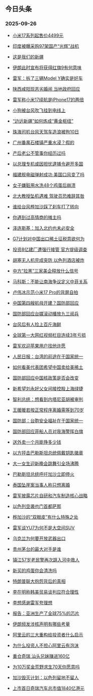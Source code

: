 ## 今日头条 
### 2025-09-26

+ [小米17系列起售价4499元](https://www.toutiao.com/trending/7554001941953547814/?category_name=topic_innerflow&event_type=hot_board&log_pb=%257B%2522category_name%2522%253A%2522topic_innerflow%2522%252C%2522cluster_type%2522%253A%25221%2522%252C%2522enter_from%2522%253A%2522click_category%2522%252C%2522entrance_hotspot%2522%253A%2522outside%2522%252C%2522event_type%2522%253A%2522hot_board%2522%252C%2522hot_board_cluster_id%2522%253A%25227554001941953547814%2522%252C%2522hot_board_impr_id%2522%253A%252220250926001300BF663614D813B970F1FB%2522%252C%2522jump_page%2522%253A%2522hot_board_page%2522%252C%2522location%2522%253A%2522news_hot_card%2522%252C%2522page_location%2522%253A%2522hot_board_page%2522%252C%2522source%2522%253A%2522trending_tab%2522%252C%2522style_id%2522%253A%252240132%2522%252C%2522title%2522%253A%2522%25E5%25B0%258F%25E7%25B1%25B317%25E7%25B3%25BB%25E5%2588%2597%25E8%25B5%25B7%25E5%2594%25AE%25E4%25BB%25B74499%25E5%2585%2583%2522%257D&rank=&style_id=40132&topic_id=7554001941953547814)

+ [印度被曝采购97架国产“光辉”战机](https://www.toutiao.com/trending/7553540558963310602/?category_name=topic_innerflow&event_type=hot_board&log_pb=%257B%2522category_name%2522%253A%2522topic_innerflow%2522%252C%2522cluster_type%2522%253A%25226%2522%252C%2522enter_from%2522%253A%2522click_category%2522%252C%2522entrance_hotspot%2522%253A%2522outside%2522%252C%2522event_type%2522%253A%2522hot_board%2522%252C%2522hot_board_cluster_id%2522%253A%25227553540558963310602%2522%252C%2522hot_board_impr_id%2522%253A%252220250926001300BF663614D813B970F1FB%2522%252C%2522jump_page%2522%253A%2522hot_board_page%2522%252C%2522location%2522%253A%2522news_hot_card%2522%252C%2522page_location%2522%253A%2522hot_board_page%2522%252C%2522source%2522%253A%2522trending_tab%2522%252C%2522style_id%2522%253A%252240132%2522%252C%2522title%2522%253A%2522%25E5%258D%25B0%25E5%25BA%25A6%25E8%25A2%25AB%25E6%259B%259D%25E9%2587%2587%25E8%25B4%25AD97%25E6%259E%25B6%25E5%259B%25BD%25E4%25BA%25A7%25E2%2580%259C%25E5%2585%2589%25E8%25BE%2589%25E2%2580%259D%25E6%2588%2598%25E6%259C%25BA%2522%257D&rank=&style_id=40132&topic_id=7553540558963310602)

+ [这是我们的新疆](https://www.toutiao.com/article/7553835657542550056)

+ [伊朗此时宣布将获得红旗9有何意味](https://www.toutiao.com/trending/7553971783028706879/?category_name=topic_innerflow&event_type=hot_board&log_pb=%257B%2522category_name%2522%253A%2522topic_innerflow%2522%252C%2522cluster_type%2522%253A%252213%2522%252C%2522enter_from%2522%253A%2522click_category%2522%252C%2522entrance_hotspot%2522%253A%2522outside%2522%252C%2522event_type%2522%253A%2522hot_board%2522%252C%2522hot_board_cluster_id%2522%253A%25227553971783028706879%2522%252C%2522hot_board_impr_id%2522%253A%252220250926001300BF663614D813B970F1FB%2522%252C%2522jump_page%2522%253A%2522hot_board_page%2522%252C%2522location%2522%253A%2522news_hot_card%2522%252C%2522page_location%2522%253A%2522hot_board_page%2522%252C%2522source%2522%253A%2522trending_tab%2522%252C%2522style_id%2522%253A%252240132%2522%252C%2522title%2522%253A%2522%25E4%25BC%258A%25E6%259C%2597%25E6%25AD%25A4%25E6%2597%25B6%25E5%25AE%25A3%25E5%25B8%2583%25E5%25B0%2586%25E8%258E%25B7%25E5%25BE%2597%25E7%25BA%25A2%25E6%2597%25979%25E6%259C%2589%25E4%25BD%2595%25E6%2584%258F%25E5%2591%25B3%2522%257D&rank=&style_id=40132&topic_id=7553971783028706879)

+ [雷军：拆了三辆Model Y确实是好车](https://www.toutiao.com/trending/7554003425550254122/?category_name=topic_innerflow&event_type=hot_board&log_pb=%257B%2522category_name%2522%253A%2522topic_innerflow%2522%252C%2522cluster_type%2522%253A%25222%2522%252C%2522enter_from%2522%253A%2522click_category%2522%252C%2522entrance_hotspot%2522%253A%2522outside%2522%252C%2522event_type%2522%253A%2522hot_board%2522%252C%2522hot_board_cluster_id%2522%253A%25227554003425550254122%2522%252C%2522hot_board_impr_id%2522%253A%252220250926001300BF663614D813B970F1FB%2522%252C%2522jump_page%2522%253A%2522hot_board_page%2522%252C%2522location%2522%253A%2522news_hot_card%2522%252C%2522page_location%2522%253A%2522hot_board_page%2522%252C%2522source%2522%253A%2522trending_tab%2522%252C%2522style_id%2522%253A%252240132%2522%252C%2522title%2522%253A%2522%25E9%259B%25B7%25E5%2586%259B%25EF%25BC%259A%25E6%258B%2586%25E4%25BA%2586%25E4%25B8%2589%25E8%25BE%2586Model%2BY%25E7%25A1%25AE%25E5%25AE%259E%25E6%2598%25AF%25E5%25A5%25BD%25E8%25BD%25A6%2522%257D&rank=&style_id=40132&topic_id=7554003425550254122)

+ [陕西咸阳现恶劣婚闹 当地政府回应](https://www.toutiao.com/trending/7553938349686898738/?category_name=topic_innerflow&event_type=hot_board&log_pb=%257B%2522category_name%2522%253A%2522topic_innerflow%2522%252C%2522cluster_type%2522%253A%25226%2522%252C%2522enter_from%2522%253A%2522click_category%2522%252C%2522entrance_hotspot%2522%253A%2522outside%2522%252C%2522event_type%2522%253A%2522hot_board%2522%252C%2522hot_board_cluster_id%2522%253A%25227553938349686898738%2522%252C%2522hot_board_impr_id%2522%253A%252220250926001300BF663614D813B970F1FB%2522%252C%2522jump_page%2522%253A%2522hot_board_page%2522%252C%2522location%2522%253A%2522news_hot_card%2522%252C%2522page_location%2522%253A%2522hot_board_page%2522%252C%2522source%2522%253A%2522trending_tab%2522%252C%2522style_id%2522%253A%252240132%2522%252C%2522title%2522%253A%2522%25E9%2599%2595%25E8%25A5%25BF%25E5%2592%25B8%25E9%2598%25B3%25E7%258E%25B0%25E6%2581%25B6%25E5%258A%25A3%25E5%25A9%259A%25E9%2597%25B9%2B%25E5%25BD%2593%25E5%259C%25B0%25E6%2594%25BF%25E5%25BA%259C%25E5%259B%259E%25E5%25BA%2594%2522%257D&rank=&style_id=40132&topic_id=7553938349686898738)

+ [雷军称小米17续航是iPhone17的两倍](https://www.toutiao.com/trending/7553944732918074921/?category_name=topic_innerflow&event_type=hot_board&log_pb=%257B%2522category_name%2522%253A%2522topic_innerflow%2522%252C%2522cluster_type%2522%253A%25222%2522%252C%2522enter_from%2522%253A%2522click_category%2522%252C%2522entrance_hotspot%2522%253A%2522outside%2522%252C%2522event_type%2522%253A%2522hot_board%2522%252C%2522hot_board_cluster_id%2522%253A%25227553944732918074921%2522%252C%2522hot_board_impr_id%2522%253A%252220250926001300BF663614D813B970F1FB%2522%252C%2522jump_page%2522%253A%2522hot_board_page%2522%252C%2522location%2522%253A%2522news_hot_card%2522%252C%2522page_location%2522%253A%2522hot_board_page%2522%252C%2522source%2522%253A%2522trending_tab%2522%252C%2522style_id%2522%253A%252240132%2522%252C%2522title%2522%253A%2522%25E9%259B%25B7%25E5%2586%259B%25E7%25A7%25B0%25E5%25B0%258F%25E7%25B1%25B317%25E7%25BB%25AD%25E8%2588%25AA%25E6%2598%25AFiPhone17%25E7%259A%2584%25E4%25B8%25A4%25E5%2580%258D%2522%257D&rank=&style_id=40132&topic_id=7553944732918074921)

+ [小狗被台风吹飞挂到电线上](https://www.toutiao.com/trending/7553612240663085107/?category_name=topic_innerflow&event_type=hot_board&log_pb=%257B%2522category_name%2522%253A%2522topic_innerflow%2522%252C%2522cluster_type%2522%253A%25226%2522%252C%2522enter_from%2522%253A%2522click_category%2522%252C%2522entrance_hotspot%2522%253A%2522outside%2522%252C%2522event_type%2522%253A%2522hot_board%2522%252C%2522hot_board_cluster_id%2522%253A%25227553612240663085107%2522%252C%2522hot_board_impr_id%2522%253A%252220250926001300BF663614D813B970F1FB%2522%252C%2522jump_page%2522%253A%2522hot_board_page%2522%252C%2522location%2522%253A%2522news_hot_card%2522%252C%2522page_location%2522%253A%2522hot_board_page%2522%252C%2522source%2522%253A%2522trending_tab%2522%252C%2522style_id%2522%253A%252240132%2522%252C%2522title%2522%253A%2522%25E5%25B0%258F%25E7%258B%2597%25E8%25A2%25AB%25E5%258F%25B0%25E9%25A3%258E%25E5%2590%25B9%25E9%25A3%259E%25E6%258C%2582%25E5%2588%25B0%25E7%2594%25B5%25E7%25BA%25BF%25E4%25B8%258A%2522%257D&rank=&style_id=40132&topic_id=7553612240663085107)

+ [“边远新疆”如何炼成“黄金枢纽”](https://www.toutiao.com/video/7553857711646051620)

+ [珠海司机台风天驾车造浪被拘10日](https://www.toutiao.com/trending/7553931387863043647/?category_name=topic_innerflow&event_type=hot_board&log_pb=%257B%2522category_name%2522%253A%2522topic_innerflow%2522%252C%2522cluster_type%2522%253A%25221%2522%252C%2522enter_from%2522%253A%2522click_category%2522%252C%2522entrance_hotspot%2522%253A%2522outside%2522%252C%2522event_type%2522%253A%2522hot_board%2522%252C%2522hot_board_cluster_id%2522%253A%25227553931387863043647%2522%252C%2522hot_board_impr_id%2522%253A%252220250926001300BF663614D813B970F1FB%2522%252C%2522jump_page%2522%253A%2522hot_board_page%2522%252C%2522location%2522%253A%2522news_hot_card%2522%252C%2522page_location%2522%253A%2522hot_board_page%2522%252C%2522source%2522%253A%2522trending_tab%2522%252C%2522style_id%2522%253A%252240132%2522%252C%2522title%2522%253A%2522%25E7%258F%25A0%25E6%25B5%25B7%25E5%258F%25B8%25E6%259C%25BA%25E5%258F%25B0%25E9%25A3%258E%25E5%25A4%25A9%25E9%25A9%25BE%25E8%25BD%25A6%25E9%2580%25A0%25E6%25B5%25AA%25E8%25A2%25AB%25E6%258B%259810%25E6%2597%25A5%2522%257D&rank=&style_id=40132&topic_id=7553931387863043647)

+ [广州番禺石楼镇严重水浸？假的](https://www.toutiao.com/article/7553964036514218531)

+ [产后老公不管事你经历过吗](https://www.toutiao.com/trending/7553705491222855719/?category_name=topic_innerflow&event_type=hot_board&log_pb=%257B%2522category_name%2522%253A%2522topic_innerflow%2522%252C%2522cluster_type%2522%253A%252210%2522%252C%2522enter_from%2522%253A%2522click_category%2522%252C%2522entrance_hotspot%2522%253A%2522outside%2522%252C%2522event_type%2522%253A%2522hot_board%2522%252C%2522hot_board_cluster_id%2522%253A%25227553705491222855719%2522%252C%2522hot_board_impr_id%2522%253A%252220250926001300BF663614D813B970F1FB%2522%252C%2522jump_page%2522%253A%2522hot_board_page%2522%252C%2522location%2522%253A%2522news_hot_card%2522%252C%2522page_location%2522%253A%2522hot_board_page%2522%252C%2522source%2522%253A%2522trending_tab%2522%252C%2522style_id%2522%253A%252240132%2522%252C%2522title%2522%253A%2522%25E4%25BA%25A7%25E5%2590%258E%25E8%2580%2581%25E5%2585%25AC%25E4%25B8%258D%25E7%25AE%25A1%25E4%25BA%258B%25E4%25BD%25A0%25E7%25BB%258F%25E5%258E%2586%25E8%25BF%2587%25E5%2590%2597%2522%257D&rank=&style_id=40132&topic_id=7553705491222855719)

+ [以总理专机或因担忧逮捕令避开多国](https://www.toutiao.com/trending/7553216120145150003/?category_name=topic_innerflow&event_type=hot_board&log_pb=%257B%2522category_name%2522%253A%2522topic_innerflow%2522%252C%2522cluster_type%2522%253A%25222%2522%252C%2522enter_from%2522%253A%2522click_category%2522%252C%2522entrance_hotspot%2522%253A%2522outside%2522%252C%2522event_type%2522%253A%2522hot_board%2522%252C%2522hot_board_cluster_id%2522%253A%25227553216120145150003%2522%252C%2522hot_board_impr_id%2522%253A%252220250926001300BF663614D813B970F1FB%2522%252C%2522jump_page%2522%253A%2522hot_board_page%2522%252C%2522location%2522%253A%2522news_hot_card%2522%252C%2522page_location%2522%253A%2522hot_board_page%2522%252C%2522source%2522%253A%2522trending_tab%2522%252C%2522style_id%2522%253A%252240132%2522%252C%2522title%2522%253A%2522%25E4%25BB%25A5%25E6%2580%25BB%25E7%2590%2586%25E4%25B8%2593%25E6%259C%25BA%25E6%2588%2596%25E5%259B%25A0%25E6%258B%2585%25E5%25BF%25A7%25E9%2580%25AE%25E6%258D%2595%25E4%25BB%25A4%25E9%2581%25BF%25E5%25BC%2580%25E5%25A4%259A%25E5%259B%25BD%2522%257D&rank=&style_id=40132&topic_id=7553216120145150003)

+ [福建舰电磁弹射成功 美国口风变了吗](https://www.toutiao.com/trending/7554024384738889258/?category_name=topic_innerflow&event_type=hot_board&log_pb=%257B%2522category_name%2522%253A%2522topic_innerflow%2522%252C%2522cluster_type%2522%253A%252213%2522%252C%2522enter_from%2522%253A%2522click_category%2522%252C%2522entrance_hotspot%2522%253A%2522outside%2522%252C%2522event_type%2522%253A%2522hot_board%2522%252C%2522hot_board_cluster_id%2522%253A%25227554024384738889258%2522%252C%2522hot_board_impr_id%2522%253A%252220250926001300BF663614D813B970F1FB%2522%252C%2522jump_page%2522%253A%2522hot_board_page%2522%252C%2522location%2522%253A%2522news_hot_card%2522%252C%2522page_location%2522%253A%2522hot_board_page%2522%252C%2522source%2522%253A%2522trending_tab%2522%252C%2522style_id%2522%253A%252240132%2522%252C%2522title%2522%253A%2522%25E7%25A6%258F%25E5%25BB%25BA%25E8%2588%25B0%25E7%2594%25B5%25E7%25A3%2581%25E5%25BC%25B9%25E5%25B0%2584%25E6%2588%2590%25E5%258A%259F%2B%25E7%25BE%258E%25E5%259B%25BD%25E5%258F%25A3%25E9%25A3%258E%25E5%258F%2598%25E4%25BA%2586%25E5%2590%2597%2522%257D&rank=&style_id=40132&topic_id=7554024384738889258)

+ [女子嫌脏用水洗48个鸡蛋后崩溃](https://www.toutiao.com/trending/7553852332074418218/?category_name=topic_innerflow&event_type=hot_board&log_pb=%257B%2522category_name%2522%253A%2522topic_innerflow%2522%252C%2522cluster_type%2522%253A%25226%2522%252C%2522enter_from%2522%253A%2522click_category%2522%252C%2522entrance_hotspot%2522%253A%2522outside%2522%252C%2522event_type%2522%253A%2522hot_board%2522%252C%2522hot_board_cluster_id%2522%253A%25227553852332074418218%2522%252C%2522hot_board_impr_id%2522%253A%252220250926001300BF663614D813B970F1FB%2522%252C%2522jump_page%2522%253A%2522hot_board_page%2522%252C%2522location%2522%253A%2522news_hot_card%2522%252C%2522page_location%2522%253A%2522hot_board_page%2522%252C%2522source%2522%253A%2522trending_tab%2522%252C%2522style_id%2522%253A%252240132%2522%252C%2522title%2522%253A%2522%25E5%25A5%25B3%25E5%25AD%2590%25E5%25AB%258C%25E8%2584%258F%25E7%2594%25A8%25E6%25B0%25B4%25E6%25B4%259748%25E4%25B8%25AA%25E9%25B8%25A1%25E8%259B%258B%25E5%2590%258E%25E5%25B4%25A9%25E6%25BA%2583%2522%257D&rank=&style_id=40132&topic_id=7553852332074418218)

+ [北大教授坠机遇难 驾驶员恐难辞其咎](https://www.toutiao.com/trending/7553933879472606774/?category_name=topic_innerflow&event_type=hot_board&log_pb=%257B%2522category_name%2522%253A%2522topic_innerflow%2522%252C%2522cluster_type%2522%253A%25222%2522%252C%2522enter_from%2522%253A%2522click_category%2522%252C%2522entrance_hotspot%2522%253A%2522outside%2522%252C%2522event_type%2522%253A%2522hot_board%2522%252C%2522hot_board_cluster_id%2522%253A%25227553933879472606774%2522%252C%2522hot_board_impr_id%2522%253A%252220250926001300BF663614D813B970F1FB%2522%252C%2522jump_page%2522%253A%2522hot_board_page%2522%252C%2522location%2522%253A%2522news_hot_card%2522%252C%2522page_location%2522%253A%2522hot_board_page%2522%252C%2522source%2522%253A%2522trending_tab%2522%252C%2522style_id%2522%253A%252240132%2522%252C%2522title%2522%253A%2522%25E5%258C%2597%25E5%25A4%25A7%25E6%2595%2599%25E6%258E%2588%25E5%259D%25A0%25E6%259C%25BA%25E9%2581%2587%25E9%259A%25BE%2B%25E9%25A9%25BE%25E9%25A9%25B6%25E5%2591%2598%25E6%2581%2590%25E9%259A%25BE%25E8%25BE%259E%25E5%2585%25B6%25E5%2592%258E%2522%257D&rank=&style_id=40132&topic_id=7553933879472606774)

+ [谁给台风桦加沙踩了刹车打了转向](https://www.toutiao.com/trending/7553944732917861929/?category_name=topic_innerflow&event_type=hot_board&log_pb=%257B%2522category_name%2522%253A%2522topic_innerflow%2522%252C%2522cluster_type%2522%253A%25221%2522%252C%2522enter_from%2522%253A%2522click_category%2522%252C%2522entrance_hotspot%2522%253A%2522outside%2522%252C%2522event_type%2522%253A%2522hot_board%2522%252C%2522hot_board_cluster_id%2522%253A%25227553944732917861929%2522%252C%2522hot_board_impr_id%2522%253A%252220250926001300BF663614D813B970F1FB%2522%252C%2522jump_page%2522%253A%2522hot_board_page%2522%252C%2522location%2522%253A%2522news_hot_card%2522%252C%2522page_location%2522%253A%2522hot_board_page%2522%252C%2522source%2522%253A%2522trending_tab%2522%252C%2522style_id%2522%253A%252240132%2522%252C%2522title%2522%253A%2522%25E8%25B0%2581%25E7%25BB%2599%25E5%258F%25B0%25E9%25A3%258E%25E6%25A1%25A6%25E5%258A%25A0%25E6%25B2%2599%25E8%25B8%25A9%25E4%25BA%2586%25E5%2588%25B9%25E8%25BD%25A6%25E6%2589%2593%25E4%25BA%2586%25E8%25BD%25AC%25E5%2590%2591%2522%257D&rank=&style_id=40132&topic_id=7553944732917861929)

+ [你遇到过高情商的摊主吗](https://www.toutiao.com/trending/7553959855065956362/?category_name=topic_innerflow&event_type=hot_board&log_pb=%257B%2522category_name%2522%253A%2522topic_innerflow%2522%252C%2522cluster_type%2522%253A%252210%2522%252C%2522enter_from%2522%253A%2522click_category%2522%252C%2522entrance_hotspot%2522%253A%2522outside%2522%252C%2522event_type%2522%253A%2522hot_board%2522%252C%2522hot_board_cluster_id%2522%253A%25227553959855065956362%2522%252C%2522hot_board_impr_id%2522%253A%252220250926001300BF663614D813B970F1FB%2522%252C%2522jump_page%2522%253A%2522hot_board_page%2522%252C%2522location%2522%253A%2522news_hot_card%2522%252C%2522page_location%2522%253A%2522hot_board_page%2522%252C%2522source%2522%253A%2522trending_tab%2522%252C%2522style_id%2522%253A%252240132%2522%252C%2522title%2522%253A%2522%25E4%25BD%25A0%25E9%2581%2587%25E5%2588%25B0%25E8%25BF%2587%25E9%25AB%2598%25E6%2583%2585%25E5%2595%2586%25E7%259A%2584%25E6%2591%258A%25E4%25B8%25BB%25E5%2590%2597%2522%257D&rank=&style_id=40132&topic_id=7553959855065956362)

+ [泽连斯基：加入北约也未必安全](https://www.toutiao.com/trending/7553199354812170303/?category_name=topic_innerflow&event_type=hot_board&log_pb=%257B%2522category_name%2522%253A%2522topic_innerflow%2522%252C%2522cluster_type%2522%253A%25226%2522%252C%2522enter_from%2522%253A%2522click_category%2522%252C%2522entrance_hotspot%2522%253A%2522outside%2522%252C%2522event_type%2522%253A%2522hot_board%2522%252C%2522hot_board_cluster_id%2522%253A%25227553199354812170303%2522%252C%2522hot_board_impr_id%2522%253A%252220250926001300BF663614D813B970F1FB%2522%252C%2522jump_page%2522%253A%2522hot_board_page%2522%252C%2522location%2522%253A%2522news_hot_card%2522%252C%2522page_location%2522%253A%2522hot_board_page%2522%252C%2522source%2522%253A%2522trending_tab%2522%252C%2522style_id%2522%253A%252240132%2522%252C%2522title%2522%253A%2522%25E6%25B3%25BD%25E8%25BF%259E%25E6%2596%25AF%25E5%259F%25BA%25EF%25BC%259A%25E5%258A%25A0%25E5%2585%25A5%25E5%258C%2597%25E7%25BA%25A6%25E4%25B9%259F%25E6%259C%25AA%25E5%25BF%2585%25E5%25AE%2589%25E5%2585%25A8%2522%257D&rank=&style_id=40132&topic_id=7553199354812170303)

+ [G7计划对中国出口稀土征税意欲何为](https://www.toutiao.com/trending/7553990828352343595/?category_name=topic_innerflow&event_type=hot_board&log_pb=%257B%2522category_name%2522%253A%2522topic_innerflow%2522%252C%2522cluster_type%2522%253A%252213%2522%252C%2522enter_from%2522%253A%2522click_category%2522%252C%2522entrance_hotspot%2522%253A%2522outside%2522%252C%2522event_type%2522%253A%2522hot_board%2522%252C%2522hot_board_cluster_id%2522%253A%25227553990828352343595%2522%252C%2522hot_board_impr_id%2522%253A%252220250926001300BF663614D813B970F1FB%2522%252C%2522jump_page%2522%253A%2522hot_board_page%2522%252C%2522location%2522%253A%2522news_hot_card%2522%252C%2522page_location%2522%253A%2522hot_board_page%2522%252C%2522source%2522%253A%2522trending_tab%2522%252C%2522style_id%2522%253A%252240132%2522%252C%2522title%2522%253A%2522G7%25E8%25AE%25A1%25E5%2588%2592%25E5%25AF%25B9%25E4%25B8%25AD%25E5%259B%25BD%25E5%2587%25BA%25E5%258F%25A3%25E7%25A8%2580%25E5%259C%259F%25E5%25BE%2581%25E7%25A8%258E%25E6%2584%258F%25E6%25AC%25B2%25E4%25BD%2595%25E4%25B8%25BA%2522%257D&rank=&style_id=40132&topic_id=7553990828352343595)

+ [投资8亿建厂遭强行接管 官方提级调查](https://www.toutiao.com/trending/7553866323420270089/?category_name=topic_innerflow&event_type=hot_board&log_pb=%257B%2522category_name%2522%253A%2522topic_innerflow%2522%252C%2522cluster_type%2522%253A%25225%2522%252C%2522enter_from%2522%253A%2522click_category%2522%252C%2522entrance_hotspot%2522%253A%2522outside%2522%252C%2522event_type%2522%253A%2522hot_board%2522%252C%2522hot_board_cluster_id%2522%253A%25227553866323420270089%2522%252C%2522hot_board_impr_id%2522%253A%252220250926001300BF663614D813B970F1FB%2522%252C%2522jump_page%2522%253A%2522hot_board_page%2522%252C%2522location%2522%253A%2522news_hot_card%2522%252C%2522page_location%2522%253A%2522hot_board_page%2522%252C%2522source%2522%253A%2522trending_tab%2522%252C%2522style_id%2522%253A%252240132%2522%252C%2522title%2522%253A%2522%25E6%258A%2595%25E8%25B5%25848%25E4%25BA%25BF%25E5%25BB%25BA%25E5%258E%2582%25E9%2581%25AD%25E5%25BC%25BA%25E8%25A1%258C%25E6%258E%25A5%25E7%25AE%25A1%2B%25E5%25AE%2598%25E6%2596%25B9%25E6%258F%2590%25E7%25BA%25A7%25E8%25B0%2583%25E6%259F%25A5%2522%257D&rank=&style_id=40132&topic_id=7553866323420270089)

+ [胡塞无人机完成突防 以色列酒店被炸](https://www.toutiao.com/trending/7553141029990580287/?category_name=topic_innerflow&event_type=hot_board&log_pb=%257B%2522category_name%2522%253A%2522topic_innerflow%2522%252C%2522cluster_type%2522%253A%25226%2522%252C%2522enter_from%2522%253A%2522click_category%2522%252C%2522entrance_hotspot%2522%253A%2522outside%2522%252C%2522event_type%2522%253A%2522hot_board%2522%252C%2522hot_board_cluster_id%2522%253A%25227553141029990580287%2522%252C%2522hot_board_impr_id%2522%253A%252220250926001300BF663614D813B970F1FB%2522%252C%2522jump_page%2522%253A%2522hot_board_page%2522%252C%2522location%2522%253A%2522news_hot_card%2522%252C%2522page_location%2522%253A%2522hot_board_page%2522%252C%2522source%2522%253A%2522trending_tab%2522%252C%2522style_id%2522%253A%252240132%2522%252C%2522title%2522%253A%2522%25E8%2583%25A1%25E5%25A1%259E%25E6%2597%25A0%25E4%25BA%25BA%25E6%259C%25BA%25E5%25AE%258C%25E6%2588%2590%25E7%25AA%2581%25E9%2598%25B2%2B%25E4%25BB%25A5%25E8%2589%25B2%25E5%2588%2597%25E9%2585%2592%25E5%25BA%2597%25E8%25A2%25AB%25E7%2582%25B8%2522%257D&rank=&style_id=40132&topic_id=7553141029990580287)

+ [中方“拉黑”三家美企释放什么信号](https://www.toutiao.com/trending/7553985010223828507/?category_name=topic_innerflow&event_type=hot_board&log_pb=%257B%2522category_name%2522%253A%2522topic_innerflow%2522%252C%2522cluster_type%2522%253A%25221%2522%252C%2522enter_from%2522%253A%2522click_category%2522%252C%2522entrance_hotspot%2522%253A%2522outside%2522%252C%2522event_type%2522%253A%2522hot_board%2522%252C%2522hot_board_cluster_id%2522%253A%25227553985010223828507%2522%252C%2522hot_board_impr_id%2522%253A%252220250926001300BF663614D813B970F1FB%2522%252C%2522jump_page%2522%253A%2522hot_board_page%2522%252C%2522location%2522%253A%2522news_hot_card%2522%252C%2522page_location%2522%253A%2522hot_board_page%2522%252C%2522source%2522%253A%2522trending_tab%2522%252C%2522style_id%2522%253A%252240132%2522%252C%2522title%2522%253A%2522%25E4%25B8%25AD%25E6%2596%25B9%25E2%2580%259C%25E6%258B%2589%25E9%25BB%2591%25E2%2580%259D%25E4%25B8%2589%25E5%25AE%25B6%25E7%25BE%258E%25E4%25BC%2581%25E9%2587%258A%25E6%2594%25BE%25E4%25BB%2580%25E4%25B9%2588%25E4%25BF%25A1%25E5%258F%25B7%2522%257D&rank=&style_id=40132&topic_id=7553985010223828507)

+ [马科斯：不能让南海争议定义中菲关系](https://www.toutiao.com/trending/7553714078016045066/?category_name=topic_innerflow&event_type=hot_board&log_pb=%257B%2522category_name%2522%253A%2522topic_innerflow%2522%252C%2522cluster_type%2522%253A%25222%2522%252C%2522enter_from%2522%253A%2522click_category%2522%252C%2522entrance_hotspot%2522%253A%2522outside%2522%252C%2522event_type%2522%253A%2522hot_board%2522%252C%2522hot_board_cluster_id%2522%253A%25227553714078016045066%2522%252C%2522hot_board_impr_id%2522%253A%252220250926001300BF663614D813B970F1FB%2522%252C%2522jump_page%2522%253A%2522hot_board_page%2522%252C%2522location%2522%253A%2522news_hot_card%2522%252C%2522page_location%2522%253A%2522hot_board_page%2522%252C%2522source%2522%253A%2522trending_tab%2522%252C%2522style_id%2522%253A%252240132%2522%252C%2522title%2522%253A%2522%25E9%25A9%25AC%25E7%25A7%2591%25E6%2596%25AF%25EF%25BC%259A%25E4%25B8%258D%25E8%2583%25BD%25E8%25AE%25A9%25E5%258D%2597%25E6%25B5%25B7%25E4%25BA%2589%25E8%25AE%25AE%25E5%25AE%259A%25E4%25B9%2589%25E4%25B8%25AD%25E8%258F%25B2%25E5%2585%25B3%25E7%25B3%25BB%2522%257D&rank=&style_id=40132&topic_id=7553714078016045066)

+ [卢伟冰示范小米17 Pro的背屏自拍](https://www.toutiao.com/trending/7553293491712426027/?category_name=topic_innerflow&event_type=hot_board&log_pb=%257B%2522category_name%2522%253A%2522topic_innerflow%2522%252C%2522cluster_type%2522%253A%25223%2522%252C%2522enter_from%2522%253A%2522click_category%2522%252C%2522entrance_hotspot%2522%253A%2522outside%2522%252C%2522event_type%2522%253A%2522hot_board%2522%252C%2522hot_board_cluster_id%2522%253A%25227553293491712426027%2522%252C%2522hot_board_impr_id%2522%253A%252220250926001300BF663614D813B970F1FB%2522%252C%2522jump_page%2522%253A%2522hot_board_page%2522%252C%2522location%2522%253A%2522news_hot_card%2522%252C%2522page_location%2522%253A%2522hot_board_page%2522%252C%2522source%2522%253A%2522trending_tab%2522%252C%2522style_id%2522%253A%252240132%2522%252C%2522title%2522%253A%2522%25E5%258D%25A2%25E4%25BC%259F%25E5%2586%25B0%25E7%25A4%25BA%25E8%258C%2583%25E5%25B0%258F%25E7%25B1%25B317%2BPro%25E7%259A%2584%25E8%2583%258C%25E5%25B1%258F%25E8%2587%25AA%25E6%258B%258D%2522%257D&rank=&style_id=40132&topic_id=7553293491712426027)

+ [中国第四艘航母开建？国防部回应](https://www.toutiao.com/trending/7553928976084893750/?category_name=topic_innerflow&event_type=hot_board&log_pb=%257B%2522category_name%2522%253A%2522topic_innerflow%2522%252C%2522cluster_type%2522%253A%25222%2522%252C%2522enter_from%2522%253A%2522click_category%2522%252C%2522entrance_hotspot%2522%253A%2522outside%2522%252C%2522event_type%2522%253A%2522hot_board%2522%252C%2522hot_board_cluster_id%2522%253A%25227553928976084893750%2522%252C%2522hot_board_impr_id%2522%253A%252220250926001300BF663614D813B970F1FB%2522%252C%2522jump_page%2522%253A%2522hot_board_page%2522%252C%2522location%2522%253A%2522news_hot_card%2522%252C%2522page_location%2522%253A%2522hot_board_page%2522%252C%2522source%2522%253A%2522trending_tab%2522%252C%2522style_id%2522%253A%252240132%2522%252C%2522title%2522%253A%2522%25E4%25B8%25AD%25E5%259B%25BD%25E7%25AC%25AC%25E5%259B%259B%25E8%2589%2598%25E8%2588%25AA%25E6%25AF%258D%25E5%25BC%2580%25E5%25BB%25BA%25EF%25BC%259F%25E5%259B%25BD%25E9%2598%25B2%25E9%2583%25A8%25E5%259B%259E%25E5%25BA%2594%2522%257D&rank=&style_id=40132&topic_id=7553928976084893750)

+ [国防部回应台媒滚动播放九三阅兵](https://www.toutiao.com/trending/7553938310989709339/?category_name=topic_innerflow&event_type=hot_board&log_pb=%257B%2522category_name%2522%253A%2522topic_innerflow%2522%252C%2522cluster_type%2522%253A%25222%2522%252C%2522enter_from%2522%253A%2522click_category%2522%252C%2522entrance_hotspot%2522%253A%2522outside%2522%252C%2522event_type%2522%253A%2522hot_board%2522%252C%2522hot_board_cluster_id%2522%253A%25227553938310989709339%2522%252C%2522hot_board_impr_id%2522%253A%252220250926001300BF663614D813B970F1FB%2522%252C%2522jump_page%2522%253A%2522hot_board_page%2522%252C%2522location%2522%253A%2522news_hot_card%2522%252C%2522page_location%2522%253A%2522hot_board_page%2522%252C%2522source%2522%253A%2522trending_tab%2522%252C%2522style_id%2522%253A%252240132%2522%252C%2522title%2522%253A%2522%25E5%259B%25BD%25E9%2598%25B2%25E9%2583%25A8%25E5%259B%259E%25E5%25BA%2594%25E5%258F%25B0%25E5%25AA%2592%25E6%25BB%259A%25E5%258A%25A8%25E6%2592%25AD%25E6%2594%25BE%25E4%25B9%259D%25E4%25B8%2589%25E9%2598%2585%25E5%2585%25B5%2522%257D&rank=&style_id=40132&topic_id=7553938310989709339)

+ [台风后有人捡上百斤海鲜](https://www.toutiao.com/trending/7553889538612088370/?category_name=topic_innerflow&event_type=hot_board&log_pb=%257B%2522category_name%2522%253A%2522topic_innerflow%2522%252C%2522cluster_type%2522%253A%25221%2522%252C%2522enter_from%2522%253A%2522click_category%2522%252C%2522entrance_hotspot%2522%253A%2522outside%2522%252C%2522event_type%2522%253A%2522hot_board%2522%252C%2522hot_board_cluster_id%2522%253A%25227553889538612088370%2522%252C%2522hot_board_impr_id%2522%253A%252220250926001300BF663614D813B970F1FB%2522%252C%2522jump_page%2522%253A%2522hot_board_page%2522%252C%2522location%2522%253A%2522news_hot_card%2522%252C%2522page_location%2522%253A%2522hot_board_page%2522%252C%2522source%2522%253A%2522trending_tab%2522%252C%2522style_id%2522%253A%252240132%2522%252C%2522title%2522%253A%2522%25E5%258F%25B0%25E9%25A3%258E%25E5%2590%258E%25E6%259C%2589%25E4%25BA%25BA%25E6%258D%25A1%25E4%25B8%258A%25E7%2599%25BE%25E6%2596%25A4%25E6%25B5%25B7%25E9%25B2%259C%2522%257D&rank=&style_id=40132&topic_id=7553889538612088370)

+ [全球第一大网红视频栏目连续3年亏损](https://www.toutiao.com/trending/7553958018921447463/?category_name=topic_innerflow&event_type=hot_board&log_pb=%257B%2522category_name%2522%253A%2522topic_innerflow%2522%252C%2522cluster_type%2522%253A%25226%2522%252C%2522enter_from%2522%253A%2522click_category%2522%252C%2522entrance_hotspot%2522%253A%2522outside%2522%252C%2522event_type%2522%253A%2522hot_board%2522%252C%2522hot_board_cluster_id%2522%253A%25227553958018921447463%2522%252C%2522hot_board_impr_id%2522%253A%252220250926001300BF663614D813B970F1FB%2522%252C%2522jump_page%2522%253A%2522hot_board_page%2522%252C%2522location%2522%253A%2522news_hot_card%2522%252C%2522page_location%2522%253A%2522hot_board_page%2522%252C%2522source%2522%253A%2522trending_tab%2522%252C%2522style_id%2522%253A%252240132%2522%252C%2522title%2522%253A%2522%25E5%2585%25A8%25E7%2590%2583%25E7%25AC%25AC%25E4%25B8%2580%25E5%25A4%25A7%25E7%25BD%2591%25E7%25BA%25A2%25E8%25A7%2586%25E9%25A2%2591%25E6%25A0%258F%25E7%259B%25AE%25E8%25BF%259E%25E7%25BB%25AD3%25E5%25B9%25B4%25E4%25BA%258F%25E6%258D%259F%2522%257D&rank=&style_id=40132&topic_id=7553958018921447463)

+ [雷军欢迎苹果用户找他许愿](https://www.toutiao.com/trending/7553562432933904411/?category_name=topic_innerflow&event_type=hot_board&log_pb=%257B%2522category_name%2522%253A%2522topic_innerflow%2522%252C%2522cluster_type%2522%253A%25226%2522%252C%2522enter_from%2522%253A%2522click_category%2522%252C%2522entrance_hotspot%2522%253A%2522outside%2522%252C%2522event_type%2522%253A%2522hot_board%2522%252C%2522hot_board_cluster_id%2522%253A%25227553562432933904411%2522%252C%2522hot_board_impr_id%2522%253A%252220250926001300BF663614D813B970F1FB%2522%252C%2522jump_page%2522%253A%2522hot_board_page%2522%252C%2522location%2522%253A%2522news_hot_card%2522%252C%2522page_location%2522%253A%2522hot_board_page%2522%252C%2522source%2522%253A%2522trending_tab%2522%252C%2522style_id%2522%253A%252240132%2522%252C%2522title%2522%253A%2522%25E9%259B%25B7%25E5%2586%259B%25E6%25AC%25A2%25E8%25BF%258E%25E8%258B%25B9%25E6%259E%259C%25E7%2594%25A8%25E6%2588%25B7%25E6%2589%25BE%25E4%25BB%2596%25E8%25AE%25B8%25E6%2584%25BF%2522%257D&rank=&style_id=40132&topic_id=7553562432933904411)

+ [人民日报：台湾的前途在于国家统一](https://www.toutiao.com/trending/7553955623013138495/?category_name=topic_innerflow&event_type=hot_board&log_pb=%257B%2522category_name%2522%253A%2522topic_innerflow%2522%252C%2522cluster_type%2522%253A%25228%2522%252C%2522enter_from%2522%253A%2522click_category%2522%252C%2522entrance_hotspot%2522%253A%2522outside%2522%252C%2522event_type%2522%253A%2522hot_board%2522%252C%2522hot_board_cluster_id%2522%253A%25227553955623013138495%2522%252C%2522hot_board_impr_id%2522%253A%252220250926001300BF663614D813B970F1FB%2522%252C%2522jump_page%2522%253A%2522hot_board_page%2522%252C%2522location%2522%253A%2522news_hot_card%2522%252C%2522page_location%2522%253A%2522hot_board_page%2522%252C%2522source%2522%253A%2522trending_tab%2522%252C%2522style_id%2522%253A%252240132%2522%252C%2522title%2522%253A%2522%25E4%25BA%25BA%25E6%25B0%2591%25E6%2597%25A5%25E6%258A%25A5%25EF%25BC%259A%25E5%258F%25B0%25E6%25B9%25BE%25E7%259A%2584%25E5%2589%258D%25E9%2580%2594%25E5%259C%25A8%25E4%25BA%258E%25E5%259B%25BD%25E5%25AE%25B6%25E7%25BB%259F%25E4%25B8%2580%2522%257D&rank=&style_id=40132&topic_id=7553955623013138495)

+ [如何看美代表团希望中国卖给美稀土](https://www.toutiao.com/trending/7554027672238558763/?category_name=topic_innerflow&event_type=hot_board&log_pb=%257B%2522category_name%2522%253A%2522topic_innerflow%2522%252C%2522cluster_type%2522%253A%252213%2522%252C%2522enter_from%2522%253A%2522click_category%2522%252C%2522entrance_hotspot%2522%253A%2522outside%2522%252C%2522event_type%2522%253A%2522hot_board%2522%252C%2522hot_board_cluster_id%2522%253A%25227554027672238558763%2522%252C%2522hot_board_impr_id%2522%253A%252220250926001300BF663614D813B970F1FB%2522%252C%2522jump_page%2522%253A%2522hot_board_page%2522%252C%2522location%2522%253A%2522news_hot_card%2522%252C%2522page_location%2522%253A%2522hot_board_page%2522%252C%2522source%2522%253A%2522trending_tab%2522%252C%2522style_id%2522%253A%252240132%2522%252C%2522title%2522%253A%2522%25E5%25A6%2582%25E4%25BD%2595%25E7%259C%258B%25E7%25BE%258E%25E4%25BB%25A3%25E8%25A1%25A8%25E5%259B%25A2%25E5%25B8%258C%25E6%259C%259B%25E4%25B8%25AD%25E5%259B%25BD%25E5%258D%2596%25E7%25BB%2599%25E7%25BE%258E%25E7%25A8%2580%25E5%259C%259F%2522%257D&rank=&style_id=40132&topic_id=7554027672238558763)

+ [国防部回应中国核政策是否会改变](https://www.toutiao.com/trending/7553942731001937963/?category_name=topic_innerflow&event_type=hot_board&log_pb=%257B%2522category_name%2522%253A%2522topic_innerflow%2522%252C%2522cluster_type%2522%253A%25221%2522%252C%2522enter_from%2522%253A%2522click_category%2522%252C%2522entrance_hotspot%2522%253A%2522outside%2522%252C%2522event_type%2522%253A%2522hot_board%2522%252C%2522hot_board_cluster_id%2522%253A%25227553942731001937963%2522%252C%2522hot_board_impr_id%2522%253A%252220250926001300BF663614D813B970F1FB%2522%252C%2522jump_page%2522%253A%2522hot_board_page%2522%252C%2522location%2522%253A%2522news_hot_card%2522%252C%2522page_location%2522%253A%2522hot_board_page%2522%252C%2522source%2522%253A%2522trending_tab%2522%252C%2522style_id%2522%253A%252240132%2522%252C%2522title%2522%253A%2522%25E5%259B%25BD%25E9%2598%25B2%25E9%2583%25A8%25E5%259B%259E%25E5%25BA%2594%25E4%25B8%25AD%25E5%259B%25BD%25E6%25A0%25B8%25E6%2594%25BF%25E7%25AD%2596%25E6%2598%25AF%25E5%2590%25A6%25E4%25BC%259A%25E6%2594%25B9%25E5%258F%2598%2522%257D&rank=&style_id=40132&topic_id=7553942731001937963)

+ [新希望刘永好父女间接控股上海绿捷](https://www.toutiao.com/trending/7554011698424712747/?category_name=topic_innerflow&event_type=hot_board&log_pb=%257B%2522category_name%2522%253A%2522topic_innerflow%2522%252C%2522cluster_type%2522%253A%252213%2522%252C%2522enter_from%2522%253A%2522click_category%2522%252C%2522entrance_hotspot%2522%253A%2522outside%2522%252C%2522event_type%2522%253A%2522hot_board%2522%252C%2522hot_board_cluster_id%2522%253A%25227554011698424712747%2522%252C%2522hot_board_impr_id%2522%253A%252220250926001300BF663614D813B970F1FB%2522%252C%2522jump_page%2522%253A%2522hot_board_page%2522%252C%2522location%2522%253A%2522news_hot_card%2522%252C%2522page_location%2522%253A%2522hot_board_page%2522%252C%2522source%2522%253A%2522trending_tab%2522%252C%2522style_id%2522%253A%252240132%2522%252C%2522title%2522%253A%2522%25E6%2596%25B0%25E5%25B8%258C%25E6%259C%259B%25E5%2588%2598%25E6%25B0%25B8%25E5%25A5%25BD%25E7%2588%25B6%25E5%25A5%25B3%25E9%2597%25B4%25E6%258E%25A5%25E6%258E%25A7%25E8%2582%25A1%25E4%25B8%258A%25E6%25B5%25B7%25E7%25BB%25BF%25E6%258D%25B7%2522%257D&rank=&style_id=40132&topic_id=7554011698424712747)

+ [智利总统：想看到内塔尼亚胡被审判](https://www.toutiao.com/trending/7553933879472639542/?category_name=topic_innerflow&event_type=hot_board&log_pb=%257B%2522category_name%2522%253A%2522topic_innerflow%2522%252C%2522cluster_type%2522%253A%25222%2522%252C%2522enter_from%2522%253A%2522click_category%2522%252C%2522entrance_hotspot%2522%253A%2522outside%2522%252C%2522event_type%2522%253A%2522hot_board%2522%252C%2522hot_board_cluster_id%2522%253A%25227553933879472639542%2522%252C%2522hot_board_impr_id%2522%253A%252220250926001300BF663614D813B970F1FB%2522%252C%2522jump_page%2522%253A%2522hot_board_page%2522%252C%2522location%2522%253A%2522news_hot_card%2522%252C%2522page_location%2522%253A%2522hot_board_page%2522%252C%2522source%2522%253A%2522trending_tab%2522%252C%2522style_id%2522%253A%252240132%2522%252C%2522title%2522%253A%2522%25E6%2599%25BA%25E5%2588%25A9%25E6%2580%25BB%25E7%25BB%259F%25EF%25BC%259A%25E6%2583%25B3%25E7%259C%258B%25E5%2588%25B0%25E5%2586%2585%25E5%25A1%2594%25E5%25B0%25BC%25E4%25BA%259A%25E8%2583%25A1%25E8%25A2%25AB%25E5%25AE%25A1%25E5%2588%25A4%2522%257D&rank=&style_id=40132&topic_id=7553933879472639542)

+ [王暖暖若按正常程序离婚需等到70岁](https://www.toutiao.com/trending/7553965416055308334/?category_name=topic_innerflow&event_type=hot_board&log_pb=%257B%2522category_name%2522%253A%2522topic_innerflow%2522%252C%2522cluster_type%2522%253A%25220%2522%252C%2522enter_from%2522%253A%2522click_category%2522%252C%2522entrance_hotspot%2522%253A%2522outside%2522%252C%2522event_type%2522%253A%2522hot_board%2522%252C%2522hot_board_cluster_id%2522%253A%25227553965416055308334%2522%252C%2522hot_board_impr_id%2522%253A%252220250926001300BF663614D813B970F1FB%2522%252C%2522jump_page%2522%253A%2522hot_board_page%2522%252C%2522location%2522%253A%2522news_hot_card%2522%252C%2522page_location%2522%253A%2522hot_board_page%2522%252C%2522source%2522%253A%2522trending_tab%2522%252C%2522style_id%2522%253A%252240132%2522%252C%2522title%2522%253A%2522%25E7%258E%258B%25E6%259A%2596%25E6%259A%2596%25E8%258B%25A5%25E6%258C%2589%25E6%25AD%25A3%25E5%25B8%25B8%25E7%25A8%258B%25E5%25BA%258F%25E7%25A6%25BB%25E5%25A9%259A%25E9%259C%2580%25E7%25AD%2589%25E5%2588%25B070%25E5%25B2%2581%2522%257D&rank=&style_id=40132&topic_id=7553965416055308334)

+ [国防部：台胞安全福祉在于国家统一](https://www.toutiao.com/trending/7553275176348057654/?category_name=topic_innerflow&event_type=hot_board&log_pb=%257B%2522category_name%2522%253A%2522topic_innerflow%2522%252C%2522cluster_type%2522%253A%25226%2522%252C%2522enter_from%2522%253A%2522click_category%2522%252C%2522entrance_hotspot%2522%253A%2522outside%2522%252C%2522event_type%2522%253A%2522hot_board%2522%252C%2522hot_board_cluster_id%2522%253A%25227553275176348057654%2522%252C%2522hot_board_impr_id%2522%253A%252220250926001300BF663614D813B970F1FB%2522%252C%2522jump_page%2522%253A%2522hot_board_page%2522%252C%2522location%2522%253A%2522news_hot_card%2522%252C%2522page_location%2522%253A%2522hot_board_page%2522%252C%2522source%2522%253A%2522trending_tab%2522%252C%2522style_id%2522%253A%252240132%2522%252C%2522title%2522%253A%2522%25E5%259B%25BD%25E9%2598%25B2%25E9%2583%25A8%25EF%25BC%259A%25E5%258F%25B0%25E8%2583%259E%25E5%25AE%2589%25E5%2585%25A8%25E7%25A6%258F%25E7%25A5%2589%25E5%259C%25A8%25E4%25BA%258E%25E5%259B%25BD%25E5%25AE%25B6%25E7%25BB%259F%25E4%25B8%2580%2522%257D&rank=&style_id=40132&topic_id=7553275176348057654)

+ [国防部回应菲船人员对我海警挥白旗](https://www.toutiao.com/trending/7553174069005811751/?category_name=topic_innerflow&event_type=hot_board&log_pb=%257B%2522category_name%2522%253A%2522topic_innerflow%2522%252C%2522cluster_type%2522%253A%25221%2522%252C%2522enter_from%2522%253A%2522click_category%2522%252C%2522entrance_hotspot%2522%253A%2522outside%2522%252C%2522event_type%2522%253A%2522hot_board%2522%252C%2522hot_board_cluster_id%2522%253A%25227553174069005811751%2522%252C%2522hot_board_impr_id%2522%253A%252220250926001300BF663614D813B970F1FB%2522%252C%2522jump_page%2522%253A%2522hot_board_page%2522%252C%2522location%2522%253A%2522news_hot_card%2522%252C%2522page_location%2522%253A%2522hot_board_page%2522%252C%2522source%2522%253A%2522trending_tab%2522%252C%2522style_id%2522%253A%252240132%2522%252C%2522title%2522%253A%2522%25E5%259B%25BD%25E9%2598%25B2%25E9%2583%25A8%25E5%259B%259E%25E5%25BA%2594%25E8%258F%25B2%25E8%2588%25B9%25E4%25BA%25BA%25E5%2591%2598%25E5%25AF%25B9%25E6%2588%2591%25E6%25B5%25B7%25E8%25AD%25A6%25E6%258C%25A5%25E7%2599%25BD%25E6%2597%2597%2522%257D&rank=&style_id=40132&topic_id=7553174069005811751)

+ [送外卖一个月能挣多少钱](https://www.toutiao.com/trending/7553863825573822527/?category_name=topic_innerflow&event_type=hot_board&log_pb=%257B%2522category_name%2522%253A%2522topic_innerflow%2522%252C%2522cluster_type%2522%253A%252210%2522%252C%2522enter_from%2522%253A%2522click_category%2522%252C%2522entrance_hotspot%2522%253A%2522outside%2522%252C%2522event_type%2522%253A%2522hot_board%2522%252C%2522hot_board_cluster_id%2522%253A%25227553863825573822527%2522%252C%2522hot_board_impr_id%2522%253A%252220250926001300BF663614D813B970F1FB%2522%252C%2522jump_page%2522%253A%2522hot_board_page%2522%252C%2522location%2522%253A%2522news_hot_card%2522%252C%2522page_location%2522%253A%2522hot_board_page%2522%252C%2522source%2522%253A%2522trending_tab%2522%252C%2522style_id%2522%253A%252240132%2522%252C%2522title%2522%253A%2522%25E9%2580%2581%25E5%25A4%2596%25E5%258D%2596%25E4%25B8%2580%25E4%25B8%25AA%25E6%259C%2588%25E8%2583%25BD%25E6%258C%25A3%25E5%25A4%259A%25E5%25B0%2591%25E9%2592%25B1%2522%257D&rank=&style_id=40132&topic_id=7553863825573822527)

+ [以方抨击巴勒斯坦总统佩戴钥匙徽章](https://www.toutiao.com/trending/7553034647765057575/?category_name=topic_innerflow&event_type=hot_board&log_pb=%257B%2522category_name%2522%253A%2522topic_innerflow%2522%252C%2522cluster_type%2522%253A%25226%2522%252C%2522enter_from%2522%253A%2522click_category%2522%252C%2522entrance_hotspot%2522%253A%2522outside%2522%252C%2522event_type%2522%253A%2522hot_board%2522%252C%2522hot_board_cluster_id%2522%253A%25227553034647765057575%2522%252C%2522hot_board_impr_id%2522%253A%252220250926001300BF663614D813B970F1FB%2522%252C%2522jump_page%2522%253A%2522hot_board_page%2522%252C%2522location%2522%253A%2522news_hot_card%2522%252C%2522page_location%2522%253A%2522hot_board_page%2522%252C%2522source%2522%253A%2522trending_tab%2522%252C%2522style_id%2522%253A%252240132%2522%252C%2522title%2522%253A%2522%25E4%25BB%25A5%25E6%2596%25B9%25E6%258A%25A8%25E5%2587%25BB%25E5%25B7%25B4%25E5%258B%2592%25E6%2596%25AF%25E5%259D%25A6%25E6%2580%25BB%25E7%25BB%259F%25E4%25BD%25A9%25E6%2588%25B4%25E9%2592%25A5%25E5%258C%2599%25E5%25BE%25BD%25E7%25AB%25A0%2522%257D&rank=&style_id=40132&topic_id=7553034647765057575)

+ [大一女生迎新晚会跳舞引全场沸腾](https://www.toutiao.com/trending/7552820938350739475/?category_name=topic_innerflow&event_type=hot_board&log_pb=%257B%2522category_name%2522%253A%2522topic_innerflow%2522%252C%2522cluster_type%2522%253A%25224%2522%252C%2522enter_from%2522%253A%2522click_category%2522%252C%2522entrance_hotspot%2522%253A%2522outside%2522%252C%2522event_type%2522%253A%2522hot_board%2522%252C%2522hot_board_cluster_id%2522%253A%25227552820938350739475%2522%252C%2522hot_board_impr_id%2522%253A%252220250926001300BF663614D813B970F1FB%2522%252C%2522jump_page%2522%253A%2522hot_board_page%2522%252C%2522location%2522%253A%2522news_hot_card%2522%252C%2522page_location%2522%253A%2522hot_board_page%2522%252C%2522source%2522%253A%2522trending_tab%2522%252C%2522style_id%2522%253A%252240132%2522%252C%2522title%2522%253A%2522%25E5%25A4%25A7%25E4%25B8%2580%25E5%25A5%25B3%25E7%2594%259F%25E8%25BF%258E%25E6%2596%25B0%25E6%2599%259A%25E4%25BC%259A%25E8%25B7%25B3%25E8%2588%259E%25E5%25BC%2595%25E5%2585%25A8%25E5%259C%25BA%25E6%25B2%25B8%25E8%2585%25BE%2522%257D&rank=&style_id=40132&topic_id=7552820938350739475)

+ [巴勒斯坦总统呼吁加沙立即停火](https://www.toutiao.com/trending/7553140989814439945/?category_name=topic_innerflow&event_type=hot_board&log_pb=%257B%2522category_name%2522%253A%2522topic_innerflow%2522%252C%2522cluster_type%2522%253A%25220%2522%252C%2522enter_from%2522%253A%2522click_category%2522%252C%2522entrance_hotspot%2522%253A%2522outside%2522%252C%2522event_type%2522%253A%2522hot_board%2522%252C%2522hot_board_cluster_id%2522%253A%25227553140989814439945%2522%252C%2522hot_board_impr_id%2522%253A%252220250926001300BF663614D813B970F1FB%2522%252C%2522jump_page%2522%253A%2522hot_board_page%2522%252C%2522location%2522%253A%2522news_hot_card%2522%252C%2522page_location%2522%253A%2522hot_board_page%2522%252C%2522source%2522%253A%2522trending_tab%2522%252C%2522style_id%2522%253A%252240132%2522%252C%2522title%2522%253A%2522%25E5%25B7%25B4%25E5%258B%2592%25E6%2596%25AF%25E5%259D%25A6%25E6%2580%25BB%25E7%25BB%259F%25E5%2591%25BC%25E5%2590%2581%25E5%258A%25A0%25E6%25B2%2599%25E7%25AB%258B%25E5%258D%25B3%25E5%2581%259C%25E7%2581%25AB%2522%257D&rank=&style_id=40132&topic_id=7553140989814439945)

+ [泰国坠崖案当事人称只想离婚](https://www.toutiao.com/trending/7553953842585701915/?category_name=topic_innerflow&event_type=hot_board&log_pb=%257B%2522category_name%2522%253A%2522topic_innerflow%2522%252C%2522cluster_type%2522%253A%25221%2522%252C%2522enter_from%2522%253A%2522click_category%2522%252C%2522entrance_hotspot%2522%253A%2522outside%2522%252C%2522event_type%2522%253A%2522hot_board%2522%252C%2522hot_board_cluster_id%2522%253A%25227553953842585701915%2522%252C%2522hot_board_impr_id%2522%253A%252220250926001300BF663614D813B970F1FB%2522%252C%2522jump_page%2522%253A%2522hot_board_page%2522%252C%2522location%2522%253A%2522news_hot_card%2522%252C%2522page_location%2522%253A%2522hot_board_page%2522%252C%2522source%2522%253A%2522trending_tab%2522%252C%2522style_id%2522%253A%252240132%2522%252C%2522title%2522%253A%2522%25E6%25B3%25B0%25E5%259B%25BD%25E5%259D%25A0%25E5%25B4%2596%25E6%25A1%2588%25E5%25BD%2593%25E4%25BA%258B%25E4%25BA%25BA%25E7%25A7%25B0%25E5%258F%25AA%25E6%2583%25B3%25E7%25A6%25BB%25E5%25A9%259A%2522%257D&rank=&style_id=40132&topic_id=7553953842585701915)

+ [雷军披露芯片自研和汽车制造核心战略](https://www.toutiao.com/trending/7554016438059535926/?category_name=topic_innerflow&event_type=hot_board&log_pb=%257B%2522category_name%2522%253A%2522topic_innerflow%2522%252C%2522cluster_type%2522%253A%252213%2522%252C%2522enter_from%2522%253A%2522click_category%2522%252C%2522entrance_hotspot%2522%253A%2522outside%2522%252C%2522event_type%2522%253A%2522hot_board%2522%252C%2522hot_board_cluster_id%2522%253A%25227554016438059535926%2522%252C%2522hot_board_impr_id%2522%253A%252220250926001300BF663614D813B970F1FB%2522%252C%2522jump_page%2522%253A%2522hot_board_page%2522%252C%2522location%2522%253A%2522news_hot_card%2522%252C%2522page_location%2522%253A%2522hot_board_page%2522%252C%2522source%2522%253A%2522trending_tab%2522%252C%2522style_id%2522%253A%252240132%2522%252C%2522title%2522%253A%2522%25E9%259B%25B7%25E5%2586%259B%25E6%258A%25AB%25E9%259C%25B2%25E8%258A%25AF%25E7%2589%2587%25E8%2587%25AA%25E7%25A0%2594%25E5%2592%258C%25E6%25B1%25BD%25E8%25BD%25A6%25E5%2588%25B6%25E9%2580%25A0%25E6%25A0%25B8%25E5%25BF%2583%25E6%2588%2598%25E7%2595%25A5%2522%257D&rank=&style_id=40132&topic_id=7554016438059535926)

+ [以色列空袭也门首都萨那](https://www.toutiao.com/trending/7553246619249000487/?category_name=topic_innerflow&event_type=hot_board&log_pb=%257B%2522category_name%2522%253A%2522topic_innerflow%2522%252C%2522cluster_type%2522%253A%25226%2522%252C%2522enter_from%2522%253A%2522click_category%2522%252C%2522entrance_hotspot%2522%253A%2522outside%2522%252C%2522event_type%2522%253A%2522hot_board%2522%252C%2522hot_board_cluster_id%2522%253A%25227553246619249000487%2522%252C%2522hot_board_impr_id%2522%253A%252220250926001300BF663614D813B970F1FB%2522%252C%2522jump_page%2522%253A%2522hot_board_page%2522%252C%2522location%2522%253A%2522news_hot_card%2522%252C%2522page_location%2522%253A%2522hot_board_page%2522%252C%2522source%2522%253A%2522trending_tab%2522%252C%2522style_id%2522%253A%252240132%2522%252C%2522title%2522%253A%2522%25E4%25BB%25A5%25E8%2589%25B2%25E5%2588%2597%25E7%25A9%25BA%25E8%25A2%25AD%25E4%25B9%259F%25E9%2597%25A8%25E9%25A6%2596%25E9%2583%25BD%25E8%2590%25A8%25E9%2582%25A3%2522%257D&rank=&style_id=40132&topic_id=7553246619249000487)

+ [桦加沙的“双眼皮”有什么特殊之处](https://www.toutiao.com/trending/7554011397156245001/?category_name=topic_innerflow&event_type=hot_board&log_pb=%257B%2522category_name%2522%253A%2522topic_innerflow%2522%252C%2522cluster_type%2522%253A%252213%2522%252C%2522enter_from%2522%253A%2522click_category%2522%252C%2522entrance_hotspot%2522%253A%2522outside%2522%252C%2522event_type%2522%253A%2522hot_board%2522%252C%2522hot_board_cluster_id%2522%253A%25227554011397156245001%2522%252C%2522hot_board_impr_id%2522%253A%252220250926001300BF663614D813B970F1FB%2522%252C%2522jump_page%2522%253A%2522hot_board_page%2522%252C%2522location%2522%253A%2522news_hot_card%2522%252C%2522page_location%2522%253A%2522hot_board_page%2522%252C%2522source%2522%253A%2522trending_tab%2522%252C%2522style_id%2522%253A%252240132%2522%252C%2522title%2522%253A%2522%25E6%25A1%25A6%25E5%258A%25A0%25E6%25B2%2599%25E7%259A%2584%25E2%2580%259C%25E5%258F%258C%25E7%259C%25BC%25E7%259A%25AE%25E2%2580%259D%25E6%259C%2589%25E4%25BB%2580%25E4%25B9%2588%25E7%2589%25B9%25E6%25AE%258A%25E4%25B9%258B%25E5%25A4%2584%2522%257D&rank=&style_id=40132&topic_id=7554011397156245001)

+ [雷军谈YU7为何不是大空间SUV](https://www.toutiao.com/trending/7553931387863305791/?category_name=topic_innerflow&event_type=hot_board&log_pb=%257B%2522category_name%2522%253A%2522topic_innerflow%2522%252C%2522cluster_type%2522%253A%25222%2522%252C%2522enter_from%2522%253A%2522click_category%2522%252C%2522entrance_hotspot%2522%253A%2522outside%2522%252C%2522event_type%2522%253A%2522hot_board%2522%252C%2522hot_board_cluster_id%2522%253A%25227553931387863305791%2522%252C%2522hot_board_impr_id%2522%253A%252220250926001300BF663614D813B970F1FB%2522%252C%2522jump_page%2522%253A%2522hot_board_page%2522%252C%2522location%2522%253A%2522news_hot_card%2522%252C%2522page_location%2522%253A%2522hot_board_page%2522%252C%2522source%2522%253A%2522trending_tab%2522%252C%2522style_id%2522%253A%252240132%2522%252C%2522title%2522%253A%2522%25E9%259B%25B7%25E5%2586%259B%25E8%25B0%2588YU7%25E4%25B8%25BA%25E4%25BD%2595%25E4%25B8%258D%25E6%2598%25AF%25E5%25A4%25A7%25E7%25A9%25BA%25E9%2597%25B4SUV%2522%257D&rank=&style_id=40132&topic_id=7553931387863305791)

+ [乌克兰为何要开放武器出口](https://www.toutiao.com/trending/7553924015862337074/?category_name=topic_innerflow&event_type=hot_board&log_pb=%257B%2522category_name%2522%253A%2522topic_innerflow%2522%252C%2522cluster_type%2522%253A%25221%2522%252C%2522enter_from%2522%253A%2522click_category%2522%252C%2522entrance_hotspot%2522%253A%2522outside%2522%252C%2522event_type%2522%253A%2522hot_board%2522%252C%2522hot_board_cluster_id%2522%253A%25227553924015862337074%2522%252C%2522hot_board_impr_id%2522%253A%252220250926001300BF663614D813B970F1FB%2522%252C%2522jump_page%2522%253A%2522hot_board_page%2522%252C%2522location%2522%253A%2522news_hot_card%2522%252C%2522page_location%2522%253A%2522hot_board_page%2522%252C%2522source%2522%253A%2522trending_tab%2522%252C%2522style_id%2522%253A%252240132%2522%252C%2522title%2522%253A%2522%25E4%25B9%258C%25E5%2585%258B%25E5%2585%25B0%25E4%25B8%25BA%25E4%25BD%2595%25E8%25A6%2581%25E5%25BC%2580%25E6%2594%25BE%25E6%25AD%25A6%25E5%2599%25A8%25E5%2587%25BA%25E5%258F%25A3%2522%257D&rank=&style_id=40132&topic_id=7553924015862337074)

+ [贵州茅台的最大对手是谁](https://www.toutiao.com/trending/7554020048440921663/?category_name=topic_innerflow&event_type=hot_board&log_pb=%257B%2522category_name%2522%253A%2522topic_innerflow%2522%252C%2522cluster_type%2522%253A%252213%2522%252C%2522enter_from%2522%253A%2522click_category%2522%252C%2522entrance_hotspot%2522%253A%2522outside%2522%252C%2522event_type%2522%253A%2522hot_board%2522%252C%2522hot_board_cluster_id%2522%253A%25227554020048440921663%2522%252C%2522hot_board_impr_id%2522%253A%252220250926001300BF663614D813B970F1FB%2522%252C%2522jump_page%2522%253A%2522hot_board_page%2522%252C%2522location%2522%253A%2522news_hot_card%2522%252C%2522page_location%2522%253A%2522hot_board_page%2522%252C%2522source%2522%253A%2522trending_tab%2522%252C%2522style_id%2522%253A%252240132%2522%252C%2522title%2522%253A%2522%25E8%25B4%25B5%25E5%25B7%259E%25E8%258C%2585%25E5%258F%25B0%25E7%259A%2584%25E6%259C%2580%25E5%25A4%25A7%25E5%25AF%25B9%25E6%2589%258B%25E6%2598%25AF%25E8%25B0%2581%2522%257D&rank=&style_id=40132&topic_id=7554020048440921663)

+ [镇江57岁老民警再次跳入河中救人](https://www.toutiao.com/trending/7553912464887873599/?category_name=topic_innerflow&event_type=hot_board&log_pb=%257B%2522category_name%2522%253A%2522topic_innerflow%2522%252C%2522cluster_type%2522%253A%25226%2522%252C%2522enter_from%2522%253A%2522click_category%2522%252C%2522entrance_hotspot%2522%253A%2522outside%2522%252C%2522event_type%2522%253A%2522hot_board%2522%252C%2522hot_board_cluster_id%2522%253A%25227553912464887873599%2522%252C%2522hot_board_impr_id%2522%253A%252220250926001300BF663614D813B970F1FB%2522%252C%2522jump_page%2522%253A%2522hot_board_page%2522%252C%2522location%2522%253A%2522news_hot_card%2522%252C%2522page_location%2522%253A%2522hot_board_page%2522%252C%2522source%2522%253A%2522trending_tab%2522%252C%2522style_id%2522%253A%252240132%2522%252C%2522title%2522%253A%2522%25E9%2595%2587%25E6%25B1%259F57%25E5%25B2%2581%25E8%2580%2581%25E6%25B0%2591%25E8%25AD%25A6%25E5%2586%258D%25E6%25AC%25A1%25E8%25B7%25B3%25E5%2585%25A5%25E6%25B2%25B3%25E4%25B8%25AD%25E6%2595%2591%25E4%25BA%25BA%2522%257D&rank=&style_id=40132&topic_id=7553912464887873599)

+ [新买的鸡蛋你会清洗吗](https://www.toutiao.com/trending/7554006294077521958/?category_name=topic_innerflow&event_type=hot_board&log_pb=%257B%2522category_name%2522%253A%2522topic_innerflow%2522%252C%2522cluster_type%2522%253A%252210%2522%252C%2522enter_from%2522%253A%2522click_category%2522%252C%2522entrance_hotspot%2522%253A%2522outside%2522%252C%2522event_type%2522%253A%2522hot_board%2522%252C%2522hot_board_cluster_id%2522%253A%25227554006294077521958%2522%252C%2522hot_board_impr_id%2522%253A%252220250926010938FB4A211E706CB7DE7A66%2522%252C%2522jump_page%2522%253A%2522hot_board_page%2522%252C%2522location%2522%253A%2522news_hot_card%2522%252C%2522page_location%2522%253A%2522hot_board_page%2522%252C%2522source%2522%253A%2522trending_tab%2522%252C%2522style_id%2522%253A%252240132%2522%252C%2522title%2522%253A%2522%25E6%2596%25B0%25E4%25B9%25B0%25E7%259A%2584%25E9%25B8%25A1%25E8%259B%258B%25E4%25BD%25A0%25E4%25BC%259A%25E6%25B8%2585%25E6%25B4%2597%25E5%2590%2597%2522%257D&rank=&style_id=40132&topic_id=7554006294077521958)

+ [特朗普联大抱怨背后的真相](https://www.toutiao.com/trending/7553975385956814375/?category_name=topic_innerflow&event_type=hot_board&log_pb=%257B%2522category_name%2522%253A%2522topic_innerflow%2522%252C%2522cluster_type%2522%253A%252213%2522%252C%2522enter_from%2522%253A%2522click_category%2522%252C%2522entrance_hotspot%2522%253A%2522outside%2522%252C%2522event_type%2522%253A%2522hot_board%2522%252C%2522hot_board_cluster_id%2522%253A%25227553975385956814375%2522%252C%2522hot_board_impr_id%2522%253A%252220250926010938FB4A211E706CB7DE7A66%2522%252C%2522jump_page%2522%253A%2522hot_board_page%2522%252C%2522location%2522%253A%2522news_hot_card%2522%252C%2522page_location%2522%253A%2522hot_board_page%2522%252C%2522source%2522%253A%2522trending_tab%2522%252C%2522style_id%2522%253A%252240132%2522%252C%2522title%2522%253A%2522%25E7%2589%25B9%25E6%259C%2597%25E6%2599%25AE%25E8%2581%2594%25E5%25A4%25A7%25E6%258A%25B1%25E6%2580%25A8%25E8%2583%258C%25E5%2590%258E%25E7%259A%2584%25E7%259C%259F%25E7%259B%25B8%2522%257D&rank=&style_id=40132&topic_id=7553975385956814375)

+ [李在明称韩美贸易谈判应符合理性](https://www.toutiao.com/trending/7553078374995050550/?category_name=topic_innerflow&event_type=hot_board&log_pb=%257B%2522category_name%2522%253A%2522topic_innerflow%2522%252C%2522cluster_type%2522%253A%25226%2522%252C%2522enter_from%2522%253A%2522click_category%2522%252C%2522entrance_hotspot%2522%253A%2522outside%2522%252C%2522event_type%2522%253A%2522hot_board%2522%252C%2522hot_board_cluster_id%2522%253A%25227553078374995050550%2522%252C%2522hot_board_impr_id%2522%253A%252220250926010938FB4A211E706CB7DE7A66%2522%252C%2522jump_page%2522%253A%2522hot_board_page%2522%252C%2522location%2522%253A%2522news_hot_card%2522%252C%2522page_location%2522%253A%2522hot_board_page%2522%252C%2522source%2522%253A%2522trending_tab%2522%252C%2522style_id%2522%253A%252240132%2522%252C%2522title%2522%253A%2522%25E6%259D%258E%25E5%259C%25A8%25E6%2598%258E%25E7%25A7%25B0%25E9%259F%25A9%25E7%25BE%258E%25E8%25B4%25B8%25E6%2598%2593%25E8%25B0%2588%25E5%2588%25A4%25E5%25BA%2594%25E7%25AC%25A6%25E5%2590%2588%25E7%2590%2586%25E6%2580%25A7%2522%257D&rank=&style_id=40132&topic_id=7553078374995050550)

+ [李想感谢雷军夸理想](https://www.toutiao.com/trending/7553494431819759635/?category_name=topic_innerflow&event_type=hot_board&log_pb=%257B%2522category_name%2522%253A%2522topic_innerflow%2522%252C%2522cluster_type%2522%253A%25226%2522%252C%2522enter_from%2522%253A%2522click_category%2522%252C%2522entrance_hotspot%2522%253A%2522outside%2522%252C%2522event_type%2522%253A%2522hot_board%2522%252C%2522hot_board_cluster_id%2522%253A%25227553494431819759635%2522%252C%2522hot_board_impr_id%2522%253A%252220250926010938FB4A211E706CB7DE7A66%2522%252C%2522jump_page%2522%253A%2522hot_board_page%2522%252C%2522location%2522%253A%2522news_hot_card%2522%252C%2522page_location%2522%253A%2522hot_board_page%2522%252C%2522source%2522%253A%2522trending_tab%2522%252C%2522style_id%2522%253A%252240132%2522%252C%2522title%2522%253A%2522%25E6%259D%258E%25E6%2583%25B3%25E6%2584%259F%25E8%25B0%25A2%25E9%259B%25B7%25E5%2586%259B%25E5%25A4%25B8%25E7%2590%2586%25E6%2583%25B3%2522%257D&rank=&style_id=40132&topic_id=7553494431819759635)

+ [报告：亚洲生产了全球75%的芯片](https://www.toutiao.com/trending/7553860090604817956/?category_name=topic_innerflow&event_type=hot_board&log_pb=%257B%2522category_name%2522%253A%2522topic_innerflow%2522%252C%2522cluster_type%2522%253A%252213%2522%252C%2522enter_from%2522%253A%2522click_category%2522%252C%2522entrance_hotspot%2522%253A%2522outside%2522%252C%2522event_type%2522%253A%2522hot_board%2522%252C%2522hot_board_cluster_id%2522%253A%25227553860090604817956%2522%252C%2522hot_board_impr_id%2522%253A%252220250926010938FB4A211E706CB7DE7A66%2522%252C%2522jump_page%2522%253A%2522hot_board_page%2522%252C%2522location%2522%253A%2522news_hot_card%2522%252C%2522page_location%2522%253A%2522hot_board_page%2522%252C%2522source%2522%253A%2522trending_tab%2522%252C%2522style_id%2522%253A%252240132%2522%252C%2522title%2522%253A%2522%25E6%258A%25A5%25E5%2591%258A%25EF%25BC%259A%25E4%25BA%259A%25E6%25B4%25B2%25E7%2594%259F%25E4%25BA%25A7%25E4%25BA%2586%25E5%2585%25A8%25E7%2590%258375%2525%25E7%259A%2584%25E8%258A%25AF%25E7%2589%2587%2522%257D&rank=&style_id=40132&topic_id=7553860090604817956)

+ [伊朗频发涉核声明有哪些考量](https://www.toutiao.com/trending/7554029208079453759/?category_name=topic_innerflow&event_type=hot_board&log_pb=%257B%2522category_name%2522%253A%2522topic_innerflow%2522%252C%2522cluster_type%2522%253A%252213%2522%252C%2522enter_from%2522%253A%2522click_category%2522%252C%2522entrance_hotspot%2522%253A%2522outside%2522%252C%2522event_type%2522%253A%2522hot_board%2522%252C%2522hot_board_cluster_id%2522%253A%25227554029208079453759%2522%252C%2522hot_board_impr_id%2522%253A%252220250926010938FB4A211E706CB7DE7A66%2522%252C%2522jump_page%2522%253A%2522hot_board_page%2522%252C%2522location%2522%253A%2522news_hot_card%2522%252C%2522page_location%2522%253A%2522hot_board_page%2522%252C%2522source%2522%253A%2522trending_tab%2522%252C%2522style_id%2522%253A%252240132%2522%252C%2522title%2522%253A%2522%25E4%25BC%258A%25E6%259C%2597%25E9%25A2%2591%25E5%258F%2591%25E6%25B6%2589%25E6%25A0%25B8%25E5%25A3%25B0%25E6%2598%258E%25E6%259C%2589%25E5%2593%25AA%25E4%25BA%259B%25E8%2580%2583%25E9%2587%258F%2522%257D&rank=&style_id=40132&topic_id=7554029208079453759)

+ [阿里云的三大重构给投资者什么启示](https://www.toutiao.com/trending/7553972065825459753/?category_name=topic_innerflow&event_type=hot_board&log_pb=%257B%2522category_name%2522%253A%2522topic_innerflow%2522%252C%2522cluster_type%2522%253A%252213%2522%252C%2522enter_from%2522%253A%2522click_category%2522%252C%2522entrance_hotspot%2522%253A%2522outside%2522%252C%2522event_type%2522%253A%2522hot_board%2522%252C%2522hot_board_cluster_id%2522%253A%25227553972065825459753%2522%252C%2522hot_board_impr_id%2522%253A%252220250926010938FB4A211E706CB7DE7A66%2522%252C%2522jump_page%2522%253A%2522hot_board_page%2522%252C%2522location%2522%253A%2522news_hot_card%2522%252C%2522page_location%2522%253A%2522hot_board_page%2522%252C%2522source%2522%253A%2522trending_tab%2522%252C%2522style_id%2522%253A%252240132%2522%252C%2522title%2522%253A%2522%25E9%2598%25BF%25E9%2587%258C%25E4%25BA%2591%25E7%259A%2584%25E4%25B8%2589%25E5%25A4%25A7%25E9%2587%258D%25E6%259E%2584%25E7%25BB%2599%25E6%258A%2595%25E8%25B5%2584%25E8%2580%2585%25E4%25BB%2580%25E4%25B9%2588%25E5%2590%25AF%25E7%25A4%25BA%2522%257D&rank=&style_id=40132&topic_id=7553972065825459753)

+ [为什么投资人不担心阿里云有泡沫](https://www.toutiao.com/trending/7554004985873174079/?category_name=topic_innerflow&event_type=hot_board&log_pb=%257B%2522category_name%2522%253A%2522topic_innerflow%2522%252C%2522cluster_type%2522%253A%252213%2522%252C%2522enter_from%2522%253A%2522click_category%2522%252C%2522entrance_hotspot%2522%253A%2522outside%2522%252C%2522event_type%2522%253A%2522hot_board%2522%252C%2522hot_board_cluster_id%2522%253A%25227554004985873174079%2522%252C%2522hot_board_impr_id%2522%253A%252220250926010938FB4A211E706CB7DE7A66%2522%252C%2522jump_page%2522%253A%2522hot_board_page%2522%252C%2522location%2522%253A%2522news_hot_card%2522%252C%2522page_location%2522%253A%2522hot_board_page%2522%252C%2522source%2522%253A%2522trending_tab%2522%252C%2522style_id%2522%253A%252240132%2522%252C%2522title%2522%253A%2522%25E4%25B8%25BA%25E4%25BB%2580%25E4%25B9%2588%25E6%258A%2595%25E8%25B5%2584%25E4%25BA%25BA%25E4%25B8%258D%25E6%258B%2585%25E5%25BF%2583%25E9%2598%25BF%25E9%2587%258C%25E4%25BA%2591%25E6%259C%2589%25E6%25B3%25A1%25E6%25B2%25AB%2522%257D&rank=&style_id=40132&topic_id=7554004985873174079)

+ [重仓奇瑞 汕头兄妹赚进160亿](https://www.toutiao.com/trending/7554020892397800987/?category_name=topic_innerflow&event_type=hot_board&log_pb=%257B%2522category_name%2522%253A%2522topic_innerflow%2522%252C%2522cluster_type%2522%253A%252213%2522%252C%2522enter_from%2522%253A%2522click_category%2522%252C%2522entrance_hotspot%2522%253A%2522outside%2522%252C%2522event_type%2522%253A%2522hot_board%2522%252C%2522hot_board_cluster_id%2522%253A%25227554020892397800987%2522%252C%2522hot_board_impr_id%2522%253A%252220250926021624F3E4B1FB7BA7779CE1C1%2522%252C%2522jump_page%2522%253A%2522hot_board_page%2522%252C%2522location%2522%253A%2522news_hot_card%2522%252C%2522page_location%2522%253A%2522hot_board_page%2522%252C%2522source%2522%253A%2522trending_tab%2522%252C%2522style_id%2522%253A%252240132%2522%252C%2522title%2522%253A%2522%25E9%2587%258D%25E4%25BB%2593%25E5%25A5%2587%25E7%2591%259E%2B%25E6%25B1%2595%25E5%25A4%25B4%25E5%2585%2584%25E5%25A6%25B9%25E8%25B5%259A%25E8%25BF%259B160%25E4%25BA%25BF%2522%257D&rank=&style_id=40132&topic_id=7554020892397800987)

+ [为10万奖金荒野求生70天你愿意吗](https://www.toutiao.com/trending/7553636581555601446/?category_name=topic_innerflow&event_type=hot_board&log_pb=%257B%2522category_name%2522%253A%2522topic_innerflow%2522%252C%2522cluster_type%2522%253A%252210%2522%252C%2522enter_from%2522%253A%2522click_category%2522%252C%2522entrance_hotspot%2522%253A%2522outside%2522%252C%2522event_type%2522%253A%2522hot_board%2522%252C%2522hot_board_cluster_id%2522%253A%25227553636581555601446%2522%252C%2522hot_board_impr_id%2522%253A%252220250926021624F3E4B1FB7BA7779CE1C1%2522%252C%2522jump_page%2522%253A%2522hot_board_page%2522%252C%2522location%2522%253A%2522news_hot_card%2522%252C%2522page_location%2522%253A%2522hot_board_page%2522%252C%2522source%2522%253A%2522trending_tab%2522%252C%2522style_id%2522%253A%252240132%2522%252C%2522title%2522%253A%2522%25E4%25B8%25BA10%25E4%25B8%2587%25E5%25A5%2596%25E9%2587%2591%25E8%258D%2592%25E9%2587%258E%25E6%25B1%2582%25E7%2594%259F70%25E5%25A4%25A9%25E4%25BD%25A0%25E6%2584%25BF%25E6%2584%258F%25E5%2590%2597%2522%257D&rank=&style_id=40132&topic_id=7553636581555601446)

+ [加沙毁灭计划：以色列留地不留人](https://www.toutiao.com/trending/7554010111270718985/?category_name=topic_innerflow&event_type=hot_board&log_pb=%257B%2522category_name%2522%253A%2522topic_innerflow%2522%252C%2522cluster_type%2522%253A%252213%2522%252C%2522enter_from%2522%253A%2522click_category%2522%252C%2522entrance_hotspot%2522%253A%2522outside%2522%252C%2522event_type%2522%253A%2522hot_board%2522%252C%2522hot_board_cluster_id%2522%253A%25227554010111270718985%2522%252C%2522hot_board_impr_id%2522%253A%252220250926021624F3E4B1FB7BA7779CE1C1%2522%252C%2522jump_page%2522%253A%2522hot_board_page%2522%252C%2522location%2522%253A%2522news_hot_card%2522%252C%2522page_location%2522%253A%2522hot_board_page%2522%252C%2522source%2522%253A%2522trending_tab%2522%252C%2522style_id%2522%253A%252240132%2522%252C%2522title%2522%253A%2522%25E5%258A%25A0%25E6%25B2%2599%25E6%25AF%2581%25E7%2581%25AD%25E8%25AE%25A1%25E5%2588%2592%25EF%25BC%259A%25E4%25BB%25A5%25E8%2589%25B2%25E5%2588%2597%25E7%2595%2599%25E5%259C%25B0%25E4%25B8%258D%25E7%2595%2599%25E4%25BA%25BA%2522%257D&rank=&style_id=40132&topic_id=7554010111270718985)

+ [上市首日奇瑞汽车总市值1840亿港元](https://www.toutiao.com/trending/7554019517500755475/?category_name=topic_innerflow&event_type=hot_board&log_pb=%257B%2522category_name%2522%253A%2522topic_innerflow%2522%252C%2522cluster_type%2522%253A%252213%2522%252C%2522enter_from%2522%253A%2522click_category%2522%252C%2522entrance_hotspot%2522%253A%2522outside%2522%252C%2522event_type%2522%253A%2522hot_board%2522%252C%2522hot_board_cluster_id%2522%253A%25227554019517500755475%2522%252C%2522hot_board_impr_id%2522%253A%252220250926021624F3E4B1FB7BA7779CE1C1%2522%252C%2522jump_page%2522%253A%2522hot_board_page%2522%252C%2522location%2522%253A%2522news_hot_card%2522%252C%2522page_location%2522%253A%2522hot_board_page%2522%252C%2522source%2522%253A%2522trending_tab%2522%252C%2522style_id%2522%253A%252240132%2522%252C%2522title%2522%253A%2522%25E4%25B8%258A%25E5%25B8%2582%25E9%25A6%2596%25E6%2597%25A5%25E5%25A5%2587%25E7%2591%259E%25E6%25B1%25BD%25E8%25BD%25A6%25E6%2580%25BB%25E5%25B8%2582%25E5%2580%25BC1840%25E4%25BA%25BF%25E6%25B8%25AF%25E5%2585%2583%2522%257D&rank=&style_id=40132&topic_id=7554019517500755475)

